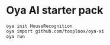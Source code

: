 # Oya AI starter pack

```
oya init HouseRecognition
oya import github.com/tooploox/oya-ai
oya run 
```
